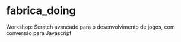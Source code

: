 # fabrica_doing
Workshop: Scratch avançado para o desenvolvimento de jogos, com conversão para Javascript
